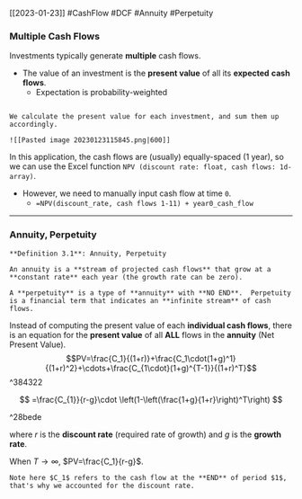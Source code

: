 [[2023-01-23]] #CashFlow #DCF #Annuity #Perpetuity

### Multiple Cash Flows
Investments typically generate **multiple** cash flows.
- The value of an investment is the **present value** of all its **expected** **cash flows**.
	- Expectation is probability-weighted

```ad-example

We calculate the present value for each investment, and sum them up accordingly.

![[Pasted image 20230123115845.png|600]]
```

In this application, the cash flows are (usually) equally-spaced (1 year),  so we can use the Excel function `NPV (discount rate: float, cash flows: 1d-array)`.
-  However, we need to manually input cash flow at time `0`.
	- `=NPV(discount_rate, cash flows 1-11) + year0_cash_flow`

---

### Annuity, Perpetuity

```ad-important
**Definition 3.1**: Annuity, Perpetuity

An annuity is a **stream of projected cash flows** that grow at a **constant rate** each year (the growth rate can be zero).

A **perpetuity** is a type of **annuity** with **NO END**.  Perpetuity is a financial term that indicates an **infinite stream** of cash flows.
```

Instead of computing the present value of each **individual cash flows**, there is an equation for the **present value** of all **ALL** flows in the **annuity** (Net Present Value).
$$PV=\frac{C_1}{(1+r)}+\frac{C_1\cdot(1+g)^1}{(1+r)^2}+\cdots+\frac{C_{1\cdot}(1+g)^{T-1}}{(1+r)^T}$$ ^384322

$$
=\frac{C_{1}}{r-g}\cdot \left(1-\left(\frac{1+g}{1+r}\right)^T\right)
$$

^28bede

where $r$ is the **discount rate** (required rate of growth) and $g$ is the **growth rate**.

When $T\to \infty$, $PV=\frac{C_1}{r-g}$.

```ad-note
Note here $C_1$ refers to the cash flow at the **END** of period $1$, that's why we accounted for the discount rate.
```

